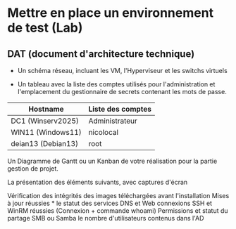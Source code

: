# Mettre en place un environnement de test (Lab)  

## DAT (document d'architecture technique)  

* Un schéma réseau, incluant les VM, l'Hyperviseur et les switchs virtuels  

* Un tableau avec la liste des comptes utilisés pour l'administration et l'emplacement du gestionnaire de secrets contenant les mots de passe.

|Hostname|Liste des comptes|
|----|---|
|DC1 (Winserv2025)|Administrateur||
|WIN11 (Windows11)|nicolocal||
|deian13 (Debian13)|root|nico|

Un Diagramme de Gantt ou un Kanban de votre réalisation pour la partie gestion de projet.

La présentation des éléments suivants, avec captures d'écran

Vérification des intégrités des images téléchargées avant l'installation
Mises à jour réussies * le statut des services DNS et Web
connexions SSH et WinRM réussies (Connexion + commande whoami)
Permissions et statut du partage SMB ou Samba
le nombre d'utilisateurs contenus dans l'AD
